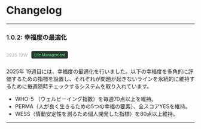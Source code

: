 # Changelog

---

### 1.0.2: 幸福度の最適化

<div class="update-meta">
  <span class="update-date">2025 19W</span>
  <span class="update-tag">Life Management</span>
</div>

2025年 19週目には、幸福度の最適化を行いました。以下の幸福度を多角的に評価するための指標を設置し、それぞれが問題が起きないラインを永続的に維持するために毎週随時チェックするシステムを取り入れています。

- WHO-5 （ウェルビーイング指数）を毎週70点以上を維持。
- PERMA（人が良く生きるための5つの幸福の要素）、全スコアYESを維持。
- WESS（情動安定性を測るため個人開発した指標）を80点以上維持。

---

<style>
.update-meta {
  display: flex;
  gap: 10px;
  align-items: center;
  padding: 10px 0;
  margin: 10px 0;
}

.update-date {
  color: #AAA;
  font-size: 12px;
}

.update-tag {
  background-color: #263a2d;
  color: #6de394;
  font-size: 10px;
  padding: 4px 8px;
  border-radius: 4px;
  display: inline-block;
}
</style>